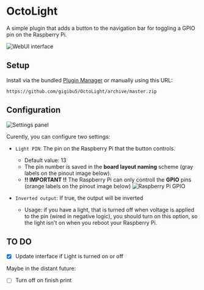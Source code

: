 # OctoLight
A simple plugin that adds a button to the navigation bar for toggling a GPIO pin on the Raspberry Pi.

![WebUI interface](img/screenshoot.png)

## Setup
Install via the bundled [Plugin Manager](https://docs.octoprint.org/en/master/bundledplugins/pluginmanager.html)
or manually using this URL:

	https://github.com/gigibu5/OctoLight/archive/master.zip

## Configuration
![Settings panel](img/settings.png)

Curently, you can configure two settings:
- `Light PIN`: The pin on the Raspberry Pi that the button controls. 
	- Default value: 13
	- The pin number is saved in the **board layout naming** scheme (gray labels on the pinout image below).
	- **!! IMPORTANT !!** The Raspberry Pi can only controll the **GPIO** pins (orange labels on the pinout image below)
	![Raspberry Pi GPIO](img/rpi_gpio.png)

- `Inverted output`: If true, the output will be inverted
	- Usage: if you have a light, that is turned off when voltage is applied to the pin (wired in negative logic), you should turn on this option, so the light isn't on when you reboot your Raspberry Pi.
	
## TO DO
- [x] Update interface if Light is turned on or off

Maybe in the distant future:
- [ ] Turn off on finish print
